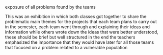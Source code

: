 exposure of all problems found by the teams

This was an exhibition in which both classes got together to share the problematic main 
themes for the projects that each team plans to carry out in the semester, each team 
went through and explaining their ideas and information while others wrote down the
ideas that were better understood, these should be brief but well structured in the
end the teachers emphasized the importance that they would have later for all those
teams that focused on a problem related to a vulnerable population
